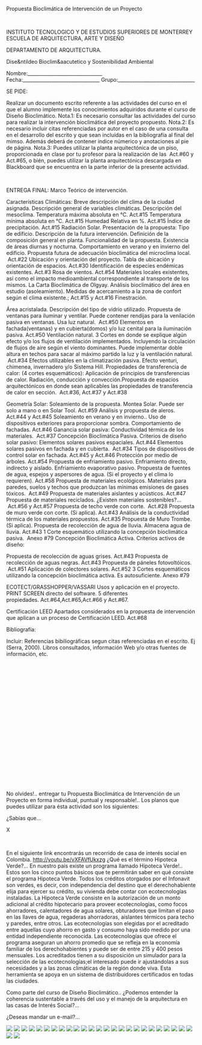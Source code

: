 

Propuesta Bioclimática de Intervención de un Proyecto




 

INSTITUTO TECNOLOGICO Y DE ESTUDIOS SUPERIORES DE MONTERREY 
 ESCUELA DE ARQUITECTURA, ARTE Y DISEÑO 
 
 DEPARTAMENTO DE ARQUITECTURA.
 

Dise&ntildeo Bioclim&aacutetico y Sostenibilidad Ambiental 

 Nombre:_______________________________ 
 Fecha:________________________________ 
 Grupo:________________________________ 

SE PIDE: 

Realizar un documento escrito referente a las actividades del curso en el que el alumno implemente los conocimientos adquiridos durante el curso de Diseño Bioclimático. 
Nota.1: Es necesario consultar las actividades del curso para realizar la intervención bioclimática del proyecto propuesto. 
Nota.2: Es necesario incluir citas referenciadas por autor en el caso de una consulta en el desarrollo del escrito y que sean incluídas en la bibliografía al final del mimso. Además deberá de contener indice númerico y anotaciones al pie de página.
Nota.3: Puedes utilizar la planta arquitectónica de un piso, proporcionada en clase por tu profesor para la realización de las  Act.#60 y Act.#65, o bién, puedes utilizar la planta arquitectónica descargada en Blackboard que se encuentra en la parte inferior de la presente actividad. 

  

 ENTREGA FINAL: 
Marco Teórico de intervención.

Características Climáticas:
Breve descripción del clima de la ciudad asignada. Descripción general de variables climáticas.
Descripción del mesoclima.
Temperatura máxima absoluta en °C. Act.#15 
Temperatura mínima absoluta en °C. Act.#15 
Humedad Relativa en %. Act.#15 
Índice de precipitación. Act.#15 
Radiación Solar. 
Presentación de la propuesta: 
Tipo de edificio. Descripción de la futura intervención.
Definición de la composición general en planta. 
Funcionalidad de la propuesta. Existencia de áreas diurnas y nocturna. Comportamiento en verano y en invierno del edificio. Propuesta futura de adecuación bioclimática del microclima local.  Act.#22 
Ubicación y orientación del proyecto.
Tabla de ubicación y orientación de espacios. Act.#30 
Identificación de especies endémicas existentes. Act.#3 
Rosa de vientos. Act.#54
Materiales locales existentes, así como el impacto medioambiental correspondiente al transporte de los mismos. 
La Carta Bioclimática de Olgyay.
Análisis bioclimático del área en estudio (asoleamiento). Medidas de acercamiento a la zona de confort según el clima existente.; Act.#15 y Act.#16
Finestración. 

Área acristalada. 
Descripción del tipo de vidrio utilizado. 
Propuesta de ventanas para iluminar y ventilar. Puede contener rendijas para la venilación pasiva en ventanas. Usa luz natural.  Act.#50 
Elementos en fachada(ventanas) y en cubierta(domos) y/o luz cenital para la iluminación pasiva. Act.#50 
Ventilación natural.
3 Cortes en donde se explique algún efecto y/o los flujos de ventilación implementados. Incluyendo la circulación de flujos de aire según el viento dominantes. Puede implementar doble altura en techos para sacar al máximo partido la luz y la ventilación natural.  Act.#34 
Efectos utilizables en la climatización pasiva. Efecto venturi, chimenea, invernadero y/o Sistema Hill. 
Propiedades de transferencia de calor: (4 cortes esquemáticos): Aplicación de principios de transferencias de calor. Radiación, conducción y convección.Propuesta de espacios arquitectónicos en donde sean aplicables las propiedades de transferencia de calor en sección.  Act.#36, Act.#37 y Act.#38

Geometría Solar: 
Soleamiento de la propuesta. Montea Solar. Puede ser solo a mano o en Solar Tool. Act.#59 
 Análisis y propuesta de aleros.  Act.#44 y Act.#45 
Soleamiento en verano y en invierno.. 
Uso de dispositivos exteriores para proporcionar sombra. Comportamiento de fachadas. Act.#46 
Ganancia solar pasiva: 
Conductividad térmica de los materiales.  Act.#37 
Concepción Bioclimática Pasiva. Criterios de diseño solar pasivo:
Elementos solares pasivos espaciales. Act.#44 
Elementos solares pasivos en fachada y en cubierta.  Act.#34 
 Tipos de dispositivos de control solar en fachada. Act.#45 y Act.#46
 Protección por medio de árboles. Act.#54 
 Propuesta de enfriamiento pasivo. Enfriamiento directo, indirecto y aislado. 
Enfriamiento evaporativo pasivo. Propuesta de fuentes de agua, espejos y aspersores de agua. (Si el proyecto y el clima lo requieren). Act.#58
Propuesta de materiales ecológicos. Materiales para paredes, suelos y techos que produzcan las mínimas emisiones de gases tóxicos.  Act.#49 
Propuesta de materiales aislantes y acústicos. Act.#47 
Propuesta de materiales reciclados. ¿Existen materiales sostenibles?...  Act.#56 y Act.#57 
Propuesta de techo verde con corte.  Act.#28
Propuesta de muro verde con corte. (Si aplica). Act.#43 
Análisis de la conductividad térmica de los materiales propuestos. Act.#35 
Propuesta de Muro Trombe. (Si aplica). 
Propuesta de recolección de agua de lluvia. Almacena agua de lluvia. Act.#43 
1 Corte esquemático utilizando la concepción bioclimática pasiva.  Anexo #79 
Concepción Bioclimática Activa. Criterios activos de diseño:

Propuesta de recolección de aguas grises. Act.#43 
Propuesta de recolección de aguas negras. Act.#43 
Propuesta de páneles fotovoltóicos.  Act.#51
Aplicación de colectores solares. Act.#52
3 Cortes esquemáticos utilizando la concepción bioclimática activa. Es autosuficiente. Anexo #79


ECOTECT/GRASSHOPPER/VASSARI
Usos y aplicación en el proyecto. PRINT SCREEN directo del software. 5 diferentes propiedades. Act.#64,Act.#65,Act.#66 y Act.#67.
 
Certificación LEED
Apartados considerados en la propuesta de intervención que aplican a un proceso de Certificación LEED. Act.#68
 
Bibliografía:

 Incluir: 
Referencias bibiliográficas segun citas referenciadas en el escrito. Ej (Serra, 2000). 
Libros consultados, información Web y/o otras fuentes de información, etc. 
 




  
 




  
 












  



  












  


  
 












  


  












  


  
 





 
 
No olvides!.. entregar tu Propuesta Bioclimática de Intervención de un Proyecto en forma individual, puntual y responsable!.. 
Los planos que puedes utilizar para ésta actividad son los siguientes: 













¿Sabías que...




X




 

En el siguiente link encontrarás un recorrido de casa de interés social en Colombia.
http://youtu.be/vXFAVfUkxzg 
 ¿Qué es el término Hipoteca Verde?... En nuestro país existe un programa llamado Hipoteca Verde!.. 
Estos son los cinco puntos básicos que te permitirán saber en qué consiste el programa Hipoteca Verde.
Todos los créditos otorgados por el Infonavit son verdes, es decir, con independencia del destino que el derechohabiente elija para ejercer su crédito, su vivienda debe contar con ecotecnologías instaladas.
La Hipoteca Verde consiste en la autorización de un monto adicional al crédito hipotecario para proveer ecotecnologías, como focos ahorradores, calentadores de agua solares, obturadores que limitan el paso en las llaves de agua, regaderas ahorradoras, aislantes térmicos para techo y paredes, entre otros.
Las ecotecnologías son elegidas por el acreditado entre aquellas cuyo ahorro en gasto y consumo haya sido medido por una entidad independiente reconocida.
Las ecotecnologías que ofrece el programa aseguran un ahorro promedio que se refleja en la economía familiar de los derechohabientes y puede ser de entre 215 y 400 pesos mensuales.
Los acreditados tienen a su disposición un simulador para la selección de las ecotecnologías;el interesado puede ir ajustándolas a sus necesidades y a las zonas climáticas de la región donde viva. Esta herramienta se apoya en un sistema de distribuidores certificados en todas las ciudades. 

Como parte del curso de Diseño Bioclimático.. 
¿Podemos entender la coherencia sustentable a través del uso y el manejo de la arquitectura en las casas de Interés Social?... 




 ¿Deseas mandar un e-mail?...



![](./content/9/M9.70/charles.2.jpg)
![](./content/9/M9.70/arcbul2a.gif)
![](./content/9/M9.70/arcbul2a.gif)
![](./content/9/M9.70/arcbul2a.gif)
![](./content/9/M9.70/arcbul2a.gif)
![](./content/9/M9.70/arcbul2a.gif)
![](./content/9/M9.70/arcbul2a.gif)
![](./content/9/M9.70/arcbul2a.gif)
![](./content/9/M9.70/arcbul2a.gif)
![](./content/9/M9.70/arcbul2a.gif)
![](./content/9/M9.70/arcbul2a.gif)
![](./content/9/M9.70/arcbul2a.gif)
![](./content/9/M9.70/arcbul2a.gif)
![](./content/9/M9.70/arcbul2a.gif)
![](./content/9/M9.70/Proyecto_Grasshopper_Voronoi.png)
![](./content/9/M9.70/pet.1.jpg)
![](./content/9/M9.70/IMG_0026.JPG)
![](./content/9/M9.70/mucutt2.jpg)
![](./content/9/M9.70/Protec.31.jpg)
![](./content/9/M9.70/mat.sus.4.jpg)
![](./content/9/M9.70/Protec.23.jpg)
![](./content/9/M9.70/endemica.2.jpg)
![](./content/9/M9.70/Garcia.Saxe.2.jpg)
![](./content/9/M9.70/rosa.4.jpg)
![](./content/9/M9.70/Interessocial.1.jpg)
![](./content/9/M9.70/sugerencias.gif)
![](./content/9/M9.70/email_41.gif)
